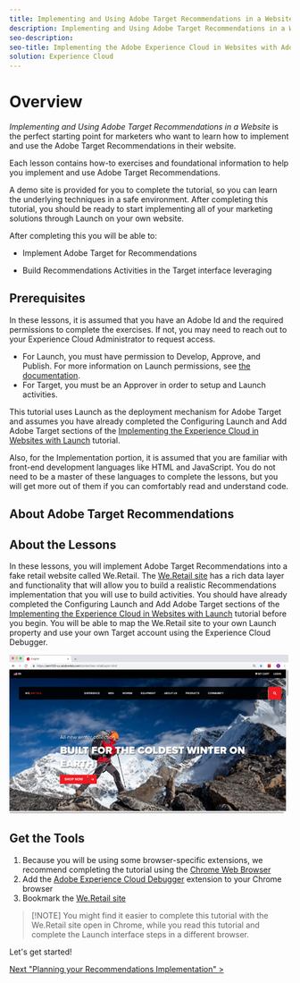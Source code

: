 ```yaml
---
title: Implementing and Using Adobe Target Recommendations in a Website
description: Implementing and Using Adobe Target Recommendations in a Website is the perfect starting point for marketers who want to learn how to implement and use the Adobe Target Recommendations in their website.
seo-description:
seo-title: Implementing the Adobe Experience Cloud in Websites with Adobe Experience Platform Launch
solution: Experience Cloud
---
```


# Overview

_Implementing and Using Adobe Target Recommendations in a Website_ is the perfect starting point for marketers who want to learn how to implement and use the Adobe Target Recommendations in their website.

Each lesson contains how-to exercises and foundational information to help you implement and use Adobe Target Recommendations.

A demo site is provided for you to complete the tutorial, so you can learn the underlying techniques in a safe environment. After completing this tutorial, you should be ready to start implementing all of your marketing solutions through Launch on your own website.

After completing this you will be able to:

* Implement Adobe Target for Recommendations

* Build Recommendations Activities in the Target interface leveraging

## Prerequisites

In these lessons, it is assumed that you have an Adobe Id and the required permissions to complete the exercises. If not, you may need to reach out to your Experience Cloud Administrator to request access.

* For Launch, you must have permission to Develop, Approve, and Publish. For more information on Launch permissions, see [the documentation](https://docs.adobelaunch.com/administration/user-permissions).
* For Target, you must be an Approver in order to setup and Launch activities.
  
This tutorial uses Launch as the deployment mechanism for Adobe Target and assumes you have already completed the Configuring Launch and Add Adobe Target sections of the [Implementing the Experience Cloud in Websites with Launch](/help/website-implementation/index.md) tutorial.

Also, for the Implementation portion, it is assumed that you are familiar with front-end development languages like HTML and JavaScript. You do not need to be a master of these languages to complete the lessons, but you will get more out of them if you can comfortably read and understand code.

## About Adobe Target Recommendations

## About the Lessons

In these lessons, you will implement Adobe Target Recommendations into a fake retail website called We.Retail. The [We.Retail site](https://aem.enablementadobe.com/content/we-retail/us/en.html) has a rich data layer and functionality that will allow you to build a realistic Recommendations implementation that you will use to build activities. You should have already completed the Configuring Launch and Add Adobe Target sections of the [Implementing the Experience Cloud in Websites with Launch](/help/website-implementation/index.md) tutorial before you begin. You will be able to map the We.Retail site to your own Launch property and use your own Target account using the Experience Cloud Debugger.

[![We.Retail](images/overview-weRetail.png)](https://aem.enablementadobe.com/content/we-retail/us/en.html)

## Get the Tools

1. Because you will be using some browser-specific extensions, we recommend completing the tutorial using the [Chrome Web Browser](https://www.google.com/chrome/)
1. Add the [Adobe Experience Cloud Debugger](https://chrome.google.com/webstore/detail/adobe-experience-cloud-de/ocdmogmohccmeicdhlhhgepeaijenapj) extension to your Chrome browser
1. Bookmark the [We.Retail site](https://aem.enablementadobe.com/content/we-retail/us/en.html)

>[!NOTE] You might find it easier to complete this tutorial with the We.Retail site open in Chrome, while you read this tutorial and complete the Launch interface steps in a different browser.

Let's get started!

[Next "Planning your Recommendations Implementation" >](implementation/overview-and-planning.md)